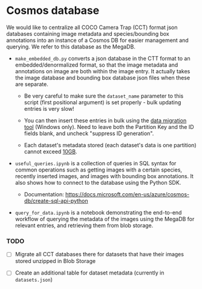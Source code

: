 # Cosmos database

We would like to centralize all COCO Camera Trap (CCT) format json databases containing image metadata and species/bounding box annotations into an instance of a Cosmos DB for easier management and querying. We refer to this database as the MegaDB. 

- `make_embedded_db.py` converts a json database in the CTT format to an embedded/denormalized format, so that the image metadata and annotations on image are both within the image entry. It actually takes the image database and bounding box database json files when these are separate.
 
    - Be very careful to make sure the `dataset_name` parameter to this script (first positional argument) is set properly - bulk updating entries is very slow! 
    
    - You can then insert these entries in bulk using the [data migration tool](https://docs.microsoft.com/en-us/azure/cosmos-db/import-data) (Windows only). Need to leave both the Partition Key and the ID fields blank, and uncheck "suppress ID generation". 
    
    - Each dataset's metadata stored (each dataset's data is one partition) cannot exceed [10GB](https://docs.microsoft.com/en-us/azure/cosmos-db/concepts-limits).

- `useful_queries.ipynb` is a collection of queries in SQL syntax for common operations such as getting images with a certain species, recently inserted images, and images with bounding box annotations. It also shows how to connect to the database using the Python SDK.

    - Documentation: https://docs.microsoft.com/en-us/azure/cosmos-db/create-sql-api-python

- `query_for_data.ipynb` is a notebook demonstrating the end-to-end workflow of querying the metadata of the images using the MegaDB for relevant entries, and retrieving them from blob storage.


### TODO 

-[ ] Migrate all CCT databases there for datasets that have their images stored unzipped in Blob Storage

-[ ] Create an additional table for dataset metadata (currently in `datasets.json`)


